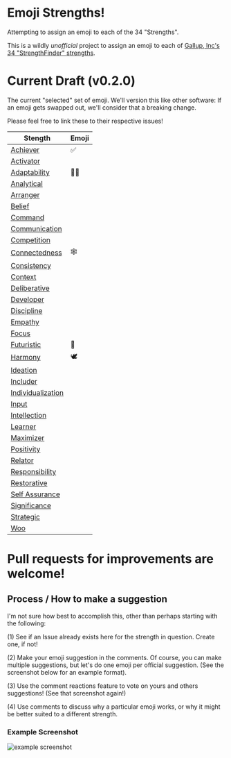# Emoji Strengths! 
Attempting to assign an emoji to each of the 34 "Strengths".

This is a wildly *unofficial* project to assign an emoji to each of [Gallup, Inc's 34 "StrengthFinder" strengths](https://www.gallupstrengthscenter.com/home/en-us/strengthsfinder). 


# Current Draft (v0.2.0)

The current "selected" set of emoji. We'll version this like other software: If an emoji gets swapped out, we'll consider that a breaking change. 

Please feel free to link these to their respective issues!

| Stength | Emoji |
|------|---|
|[Achiever](https://github.com/tcg/emoji-strengths/issues/4)| ✅ |
|[Activator](https://github.com/tcg/emoji-strengths/issues/10)| |
|[Adaptability](https://github.com/tcg/emoji-strengths/issues/1)| 👐🏽 |
|[Analytical](https://github.com/tcg/emoji-strengths/issues/11)| |
|[Arranger](https://github.com/tcg/emoji-strengths/issues/12)| |
|[Belief](https://github.com/tcg/emoji-strengths/issues/13)| |
|[Command](https://github.com/tcg/emoji-strengths/issues/14)| |
|[Communication](https://github.com/tcg/emoji-strengths/issues/7)| |
|[Competition](https://github.com/tcg/emoji-strengths/issues/5)| |
|[Connectedness](https://github.com/tcg/emoji-strengths/issues/6)| 🕸️ |
|[Consistency](https://github.com/tcg/emoji-strengths/issues/15)| |
|[Context](https://github.com/tcg/emoji-strengths/issues/16)| |
|[Deliberative](https://github.com/tcg/emoji-strengths/issues/17)| |
|[Developer](https://github.com/tcg/emoji-strengths/issues/18)| |
|[Discipline](https://github.com/tcg/emoji-strengths/issues/19)| |
|[Empathy](https://github.com/tcg/emoji-strengths/issues/20)| |
|[Focus](https://github.com/tcg/emoji-strengths/issues/21)| |
|[Futuristic](https://github.com/tcg/emoji-strengths/issues/2)| 🔮 |
|[Harmony](https://github.com/tcg/emoji-strengths/issues/3)| 🕊️ |
|[Ideation](https://github.com/tcg/emoji-strengths/issues/22)| |
|[Includer](https://github.com/tcg/emoji-strengths/issues/23)| |
|[Individualization](https://github.com/tcg/emoji-strengths/issues/24)| |
|[Input](https://github.com/tcg/emoji-strengths/issues/25)| |
|[Intellection](https://github.com/tcg/emoji-strengths/issues/26)| |
|[Learner](https://github.com/tcg/emoji-strengths/issues/27)| |
|[Maximizer](https://github.com/tcg/emoji-strengths/issues/28)| |
|[Positivity](https://github.com/tcg/emoji-strengths/issues/29)| |
|[Relator](https://github.com/tcg/emoji-strengths/issues/30)| |
|[Responsibility](https://github.com/tcg/emoji-strengths/issues/31)| |
|[Restorative](https://github.com/tcg/emoji-strengths/issues/32)| |
|[Self Assurance](https://github.com/tcg/emoji-strengths/issues/33)| |
|[Significance](https://github.com/tcg/emoji-strengths/issues/34)| |
|[Strategic](https://github.com/tcg/emoji-strengths/issues/35)| |
|[Woo](https://github.com/tcg/emoji-strengths/issues/36)| |


# Pull requests for improvements are welcome!

## Process / How to make a suggestion

I'm not sure how best to accomplish this, other than perhaps starting with the following: 

(1) See if an Issue already exists here for the strength in question. Create one, if not!

(2) Make your emoji suggestion in the comments. Of course, you can make multiple suggestions, but let's do one emoji per official suggestion. (See the screenshot below for an example format).

(3) Use the comment reactions feature to vote on yours and others suggestions! (See that screenshot again!)

(4) Use comments to discuss why a particular emoji works, or why it might be better suited to a different strength. 


### Example Screenshot

![example screenshot](image.png)


